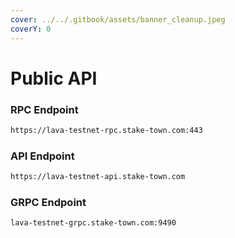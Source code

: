 ```yaml
---
cover: ../../.gitbook/assets/banner_cleanup.jpeg
coverY: 0
---
```


# Public API

### **RPC Endpoint**

```bash
https://lava-testnet-rpc.stake-town.com:443
```

### **API Endpoint**

```bash
https://lava-testnet-api.stake-town.com
```

### **GRPC Endpoint**

```bash
lava-testnet-grpc.stake-town.com:9490
```
